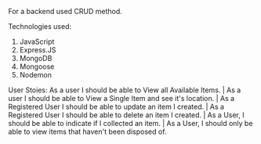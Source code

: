 For a backend used CRUD method. 

Technologies used:
1. JavaScript
2. Express.JS
3. MongoDB
4. Mongoose
6. Nodemon

User Stoies: 
As a user I should be able to View all Available Items.
|
As a user I should be able to View a Single Item and see it's location.
|
As a Registered User I should be able to update an item I created.
|
As a Registered User I should be able to delete an item I created.
|
As a User, I should be able to indicate if I collected an item.
|
As a User, I should only be able to view items that haven't been disposed of.

